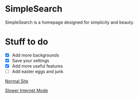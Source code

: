 # SimpleSearch
SimpleSearch is a homepage designed for simplicity and beauty. 

# Stuff to do
- [x] Add more backgrounds
- [x] Save your settings
- [x] Add more useful features
- [ ] Add easter eggs and junk

[Normal Site](https://n0rmancodes.github.io/simplesearch)

[Slower Internet Mode](https://n0rmancodes.github.io/simplesearch/slowernet)
